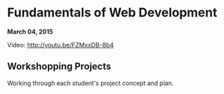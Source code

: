 # Fundamentals of Web Development

**March 04, 2015**

Video: http://youtu.be/FZMxxDB-8b4

## Workshopping Projects

Working through each student's project concept and plan.

